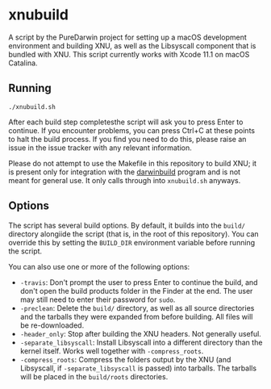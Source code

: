 # xnubuild

A script by the PureDarwin project for setting up a macOS development environment and building XNU, as well as the Libsyscall component that is bundled with XNU. This script currently works with Xcode 11.1 on macOS Catalina.

## Running

	./xnubuild.sh

After each build step completesthe script will ask you to press Enter to continue. If you encounter problems, you can press Ctrl+C at these points to halt the build process. If you find you need to do this, please raise an issue in the issue tracker with any relevant information.

Please do not attempt to use the Makefile in this repository to build XNU; it is present only for integration with the [darwinbuild](https://github.com/PureDarwin/darwinbuild) program and is not meant for general use. It only calls through into `xnubuild.sh` anyways.

## Options

The script has several build options. By default, it builds into the `build/` directory alongiide the script (that is, in the root of this repository). You can override this by setting the `BUILD_DIR` environment variable before running the script.

You can also use one or more of the following options:

* `-travis`: Don't prompt the user to press Enter to continue the build, and don't open the build products folder in the Finder at the end. The user may still need to enter their password for `sudo`.
* `-preclean`: Delete the `build/` directory, as well as all source directories and the tarballs they were expanded from before building. All files will be re-downloaded.
* `-header_only`: Stop after building the XNU headers. Not generally useful.
* `-separate_libsyscall`: Install Libsyscall into a different directory than the kernel itself. Works well together with `-compress_roots`.
* `-compress_roots`: Compress the folders output by the XNU (and Libsyscall, if `-separate_libsyscall` is passed) into tarballs. The tarballs will be placed in the `build/roots` directories.
